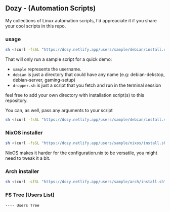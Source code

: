 ## Dozy - (Automation Scripts)

My collections of Linux automation scripts, I'd appreaciate it if you share your cool scripts in this repo.

### usage

```bash
sh <(curl -fsSL "https://dozy.netlify.app/users/sample/debian/install.sh")
```

That will only run a sample script for a quick demo:

- `sample` represents the username.
- `debian` is just a directory that could have any name (e.g: debian-dekstop, debian-server, gaming-setup)
- `dropper.sh` is just a script that you fetch and run in the terminal session

feel free to add your own directory with installation script(s) to this repository.

You can, as well, pass any arguments to your script

```bash
sh <(curl -fsSL "https://dozy.netlify.app/users/sample/debian/install.sh") run check-env etc
```

### NixOS installer

```bash
sh <(curl -fsSL "https://dozy.netlify.app/users/sample/nixos/install.sh")
```

NixOS makes it harder for the configuration.nix to be versatile, you might need to tweak it a bit.

### Arch installer

```bash
sh <(curl -sfSL "https://dozy.netlify.app/users/sample/arch/install.sh")
```


### FS Tree (Users List)
```bash
---- Users Tree

```
